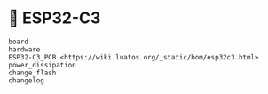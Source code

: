 # 📡 ESP32-C3

```{toctree}
board
hardware
ESP32-C3_PCB <https://wiki.luatos.org/_static/bom/esp32c3.html>
power_dissipation
change_flash
changelog
```
